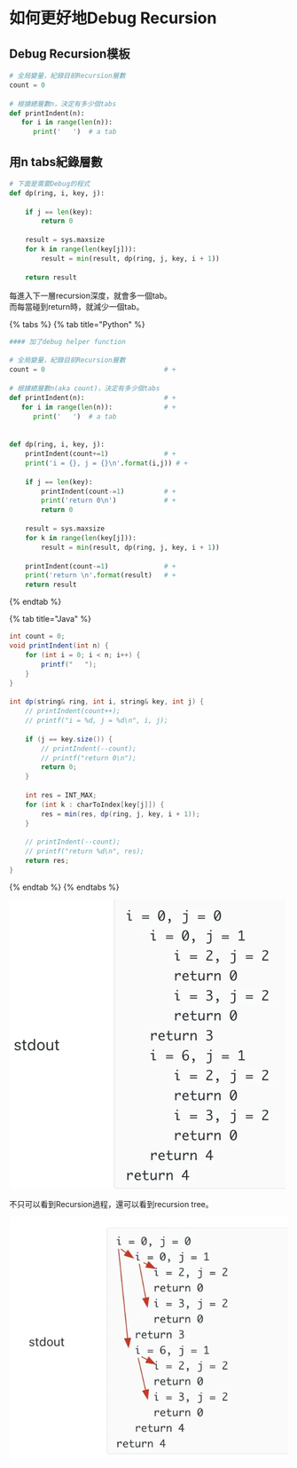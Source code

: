 # 如何更好地Debug Recursion

## Debug Recursion模板

```python
# 全局變量，紀錄目前Recursion層數
count = 0

# 根據總層數n，決定有多少個tabs
def printIndent(n):
   for i in range(len(n)):
      print('   ')  # a tab
```

## 用n tabs紀錄層數

```python
# 下面是需要Debug的程式
def dp(ring, i, key, j):

    if j == len(key):
        return 0
        
    result = sys.maxsize
    for k in range(len(key[j])):
        result = min(result, dp(ring, j, key, i + 1))
    
    return result
```

每進入下一層recursion深度，就會多一個tab。  
而每當碰到return時，就減少一個tab。

{% tabs %}
{% tab title="Python" %}
```python
#### 加了debug helper function

# 全局變量，紀錄目前Recursion層數
count = 0                              # +

# 根據總層數n(aka count)，決定有多少個tabs
def printIndent(n):                    # +
   for i in range(len(n)):             # +
      print('   ')  # a tab


def dp(ring, i, key, j):
    printIndent(count+=1)              # +
    print('i = {}, j = {}\n'.format(i,j)) # +
    
    if j == len(key):
        printIndent(count-=1)          # +
        print('return 0\n')            # +
        return 0
        
    result = sys.maxsize
    for k in range(len(key[j])):
        result = min(result, dp(ring, j, key, i + 1))
    
    printIndent(count-=1)              # +
    print('return \n'.format(result)   # +
    return result

```
{% endtab %}

{% tab title="Java" %}
```java
int count = 0;
void printIndent(int n) {
    for (int i = 0; i < n; i++) {
        printf("   ");
    }
}

int dp(string& ring, int i, string& key, int j) {
    // printIndent(count++);
    // printf("i = %d, j = %d\n", i, j);

    if (j == key.size()) {
        // printIndent(--count);
        // printf("return 0\n");
        return 0;
    }

    int res = INT_MAX;
    for (int k : charToIndex[key[j]]) {
        res = min(res, dp(ring, j, key, i + 1));
    }

    // printIndent(--count);
    // printf("return %d\n", res);
    return res;
}
```
{% endtab %}
{% endtabs %}

![](../../.gitbook/assets/image%20%2899%29.png)

不只可以看到Recursion過程，還可以看到recursion tree。

![](../../.gitbook/assets/image%20%2896%29.png)

